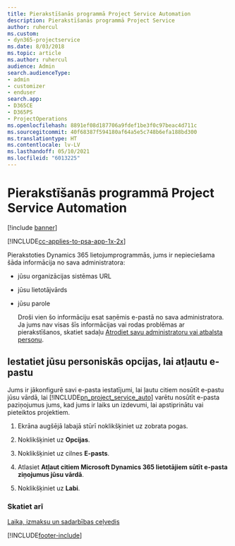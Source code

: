 ```yaml
---
title: Pierakstīšanās programmā Project Service Automation
description: Pierakstīšanās programmā Project Service
author: ruhercul
ms.custom:
- dyn365-projectservice
ms.date: 8/03/2018
ms.topic: article
ms.author: ruhercul
audience: Admin
search.audienceType:
- admin
- customizer
- enduser
search.app:
- D365CE
- D365PS
- ProjectOperations
ms.openlocfilehash: 8891ef08d187706a9fdef1be3f0c97beac4d711c
ms.sourcegitcommit: 40f68387f594180af64a5e5c748b6efa188bd300
ms.translationtype: HT
ms.contentlocale: lv-LV
ms.lasthandoff: 05/10/2021
ms.locfileid: "6013225"
---
```

# <a name="sign-in-to-project-service-automation"></a>Pierakstīšanās programmā Project Service Automation

[!include [banner](../includes/psa-now-project-operations.md)]

[!INCLUDE[cc-applies-to-psa-app-1x-2x](../includes/cc-applies-to-psa-app-1x-2x.md)]

Pierakstoties Dynamics 365 lietojumprogrammās, jums ir nepieciešama šāda informācija no sava administratora:  
  
- jūsu organizācijas sistēmas URL  
  
- jūsu lietotājvārds  
  
- jūsu parole  
  
  Droši vien šo informāciju esat saņēmis e-pastā no sava administratora. Ja jums nav visas šīs informācijas vai rodas problēmas ar pierakstīšanos, skatiet sadaļu [Atrodiet savu administratoru vai atbalsta personu](/dynamics365/customerengagement/on-premises/basics/find-administrator-support).  
  
## <a name="set-your-personal-options-to-allow-email"></a>Iestatiet jūsu personiskās opcijas, lai atļautu e-pastu  
 Jums ir jākonfigurē savi e-pasta iestatījumi, lai ļautu citiem nosūtīt e-pastu jūsu vārdā, lai [!INCLUDE[pn_project_service_auto](../includes/pn-project-service-auto.md)] varētu nosūtīt e-pasta paziņojumus jums, kad jums ir laiks un izdevumi, lai apstiprinātu vai pieteiktos projektiem.  
  
1.  Ekrāna augšējā labajā stūrī noklikšķiniet uz zobrata pogas.  
  
2.  Noklikšķiniet uz **Opcijas**.  
  
3.  Noklikšķiniet uz cilnes **E-pasts**.  
  
4.  Atlasiet **Atļaut citiem Microsoft Dynamics 365 lietotājiem sūtīt e-pasta ziņojumus jūsu vārdā**.  
  
5.  Noklikšķiniet uz **Labi**.  
  
### <a name="see-also"></a>Skatiet arī  
 [Laika, izmaksu un sadarbības ceļvedis](../psa/time-expense-collaboration-guide.md)


[!INCLUDE[footer-include](../includes/footer-banner.md)]